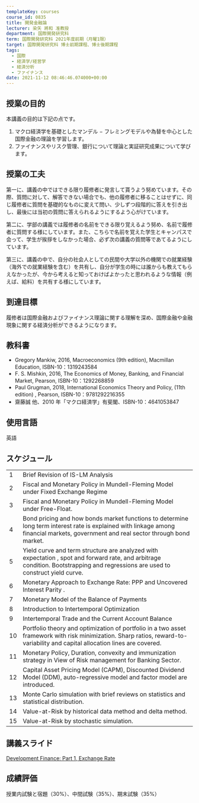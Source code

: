 ```yaml
---
templateKey: courses
course_id: 0835
title: 開発金融論
lecturer: 染矢 將和 准教授
department: 国際開発研究科
term: 国際開発研究科 2021年度前期（月曜1限）
target: 国際開発研究科 博士前期課程、博士後期課程
tags:
  - 国際
  - 経済学/経営学
  - 経済分析
  - ファイナンス
date: 2021-11-12 08:46:46.074000+00:00
---
```


## 授業の目的

本講義の目的は下記の点です。

1. マクロ経済学を基礎としたマンデル − フレミングモデルや為替を中心とした国際金融の理論を学習します。
2. ファイナンスやリスク管理、銀行について理論と実証研究成果について学びます。

## 授業の工夫

第一に、講義の中ではできる限り履修者に発言して貰うよう努めています。その際、質問に対して、解答できない場合でも、他の履修者に移ることはせずに、同じ履修者に質問を基礎的なものに変えて問い、少しずつ段階的に答えを引き出し、最後には当初の質問に答えられるようにするよう心がけています。

第二に、学部の講義では履修者の名前をできる限り覚えるよう努め、名前で履修者に質問する様にしています。また、こちらで名前を覚えた学生とキャンパスで会って、学生が挨拶をしなかった場合、必ず次の講義の質問等であてるようにしています。

第三に、講義の中で、自分の社会人としての民間や大学以外の機関での就業経験（海外での就業経験を含む）を共有し、自分が学生の時には誰からも教えてもらえなかったが、今から考えると知っておけばよかったと思われるような情報（例えば、給料）を共有する様にしています。

## 到達目標

履修者は国際金融およびファイナンス理論に関する理解を深め、国際金融や金融現象に関する経済分析ができるようになります。

## 教科書

- Gregory Mankiw, 2016, Macroeconomics (9th edition), Macmillan Education, ISBN-10：1319243584
- F. S. Mishkin, 2016, The Economics of Money, Banking, and Financial Market, Pearson, ISBN-10：1292268859
- Paul Grugman, 2018, International Economics Theory and Policy, (11th edition) , Pearson, ISBN-10：9781292216355
- 齋藤誠 他、2010 年「マクロ経済学」有斐閣、ISBN-10：4641053847

## 使用言語

英語

## スケジュール

|     |                                                                                                                                                                                     |
| :-- | :---------------------------------------------------------------------------------------------------------------------------------------------------------------------------------- |
| 1   | Brief Revision of IS-LM Analysis                                                                                                                                                    |
| 2   | Fiscal and Monetary Policy in Mundell-Fleming Model under Fixed Exchange Regime                                                                                                     |
| 3   | Fiscal and Monetary Policy in Mundell-Fleming Model under Free-Float.                                                                                                               |
| 4   | Bond pricing and how bonds market functions to determine long term interest rate is explained with linkage among financial markets, government and real sector through bond market. |
| 5   | Yield curve and term structure are analyzed with expectation , spot and forward rate, and arbitrage condition. Bootstrapping and regressions are used to construct yield curve.     |
| 6   | Monetary Approach to Exchange Rate: PPP and Uncovered Interest Parity .                                                                                                             |
| 7   | Monetary Model of the Balance of Payments                                                                                                                                           |
| 8   | Introduction to Intertemporal Optimization                                                                                                                                          |
| 9   | Intertemporal Trade and the Current Account Balance                                                                                                                                 |
| 10  | Portfolio theory and optimization of portfolio in a two asset framework with risk minimization. Sharp ratios, reward-to-variability and capital allocation lines are covered.       |
| 11  | Monetary Policy, Duration, convexity and immunization strategy in View of Risk management for Banking Sector.                                                                       |
| 12  | Capital Asset Pricing Model (CAPM), Discounted Dividend Model (DDM), auto-regressive model and factor model are introduced.                                                         |
| 13  | Monte Carlo simulation with brief reviews on statistics and statistical distribution.                                                                                               |
| 14  | Value-at-Risk by historical data method and delta method.                                                                                                                           |
| 15  | Value-at-Risk by stochastic simulation.                                                                                                                                             |

## 講義スライド

[Development Finance: Part 1, Exchange Rate](https://ocw.nagoya-u.jp/files/835/slide.pdf)

## 成績評価

授業内試験と宿題（30%）、中間試験（35%）、期末試験（35%）

<br/>
